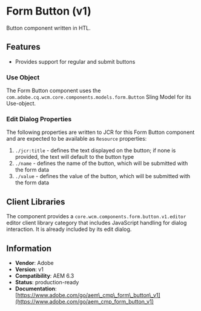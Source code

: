 <!--
Copyright 2017 Adobe Systems Incorporated

Licensed under the Apache License, Version 2.0 (the "License");
you may not use this file except in compliance with the License.
You may obtain a copy of the License at

    http://www.apache.org/licenses/LICENSE-2.0

Unless required by applicable law or agreed to in writing, software
distributed under the License is distributed on an "AS IS" BASIS,
WITHOUT WARRANTIES OR CONDITIONS OF ANY KIND, either express or implied.
See the License for the specific language governing permissions and
limitations under the License.
-->
Form Button (v1)
====
Button component written in HTL.

## Features
* Provides support for regular and submit buttons

### Use Object
The Form Button component uses the `com.adobe.cq.wcm.core.components.models.form.Button` Sling Model for its Use-object.

### Edit Dialog Properties
The following properties are written to JCR for this Form Button component and are expected to be available as `Resource` properties:

1. `./jcr:title` - defines the text displayed on the button; if none is provided, the text will default to the button type
2. `./name` - defines the name of the button, which will be submitted with the form data
3. `./value` - defines the value of the button, which will be submitted with the form data

## Client Libraries
The component provides a `core.wcm.components.form.button.v1.editor` editor client library category that includes
JavaScript handling for dialog interaction. It is already included by its edit dialog.

## Information
* **Vendor**: Adobe
* **Version**: v1
* **Compatibility**: AEM 6.3
* **Status**: production-ready
* **Documentation**: [https://www.adobe.com/go/aem\_cmp\_form\_button\_v1](https://www.adobe.com/go/aem_cmp_form_button_v1)

